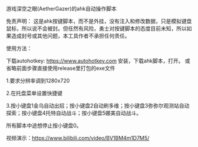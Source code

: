 游戏深空之眼(AetherGazer)的ahk自动操作脚本


免责声明：
这是ahk按键脚本，而不是外挂，没有注入和修改数据，只是模拟键盘鼠标，所以说不会被封。但任然有风险，勇士对按键脚本的态度目前未知，所以如果造成封号或其他问题，本工具作者不承担任何责任。


使用方法：

下载autohotkey: https://www.autohotkey.com
安装，下载ahk脚本，打开。
或省略前面步骤直接使用release里打包的exe文件

1.要求分辨率调到1280x720

2.在托盘菜单设置快捷键

3.按小键盘1金乌自动出招；按小键盘2自动刷多维；按小键盘3弥弥尔观测站自动探索；按小键盘4托特自动战斗；按小键盘5娜美自动战斗。

所有脚本中途想停止按小键盘0。

视频演示：https://www.bilibili.com/video/BV1BM4m1D7M5/
